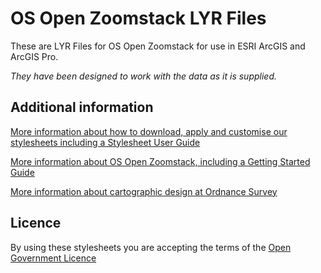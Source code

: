 # OS Open Zoomstack LYR Files

These are LYR Files for OS Open Zoomstack for use in ESRI ArcGIS and ArcGIS Pro.

*They have been designed to work with the data as it is supplied.*

## Additional information

[More information about how to download, apply and customise our stylesheets including a Stylesheet User Guide](http://www.ordnancesurvey.co.uk/resources/carto-design/cartographic-stylesheets.html)

[More information about OS Open Zoomstack, including a Getting Started Guide](http://www.ordnancesurvey.co.uk/business-and-government/products/os-open-zoomstack.html)

[More information about cartographic design at Ordnance Survey](https://www.ordnancesurvey.co.uk/resources/carto-design/)

## Licence

By using these stylesheets you are accepting the terms of the [Open Government Licence](http://www.nationalarchives.gov.uk/doc/open-government-licence/)